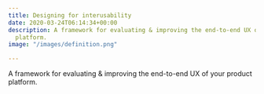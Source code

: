 ```yaml
---
title: Designing for interusability
date: 2020-03-24T06:14:34+00:00
description: A framework for evaluating & improving the end-to-end UX of your product
  platform.
image: "/images/definition.png"

---
```

A framework for evaluating & improving the end-to-end UX of your product platform.